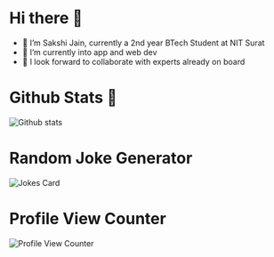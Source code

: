 # Hi there 👋

- 🤗 I’m Sakshi Jain, currently a 2nd year BTech Student at NIT Surat
- 🌱 I’m currently into app and web dev
- 👯 I look forward to collaborate with experts already on board

# Github Stats 🚀

![Github stats](https://github-readme-stats.vercel.app/api?username=sakshijain009)

# Random Joke Generator
![Jokes Card](https://readme-jokes.vercel.app/api)

# Profile View Counter
![Profile View Counter](https://komarev.com/ghpvc/?username=sakshijain009)





